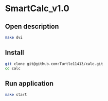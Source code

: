 # SmartCalc_v1.0

## Open description
```bash
make dvi
```

## Install
```bash
git clone git@github.com:Turtle11413/calc.git
cd calc
```

## Run application
```bash
make start
```